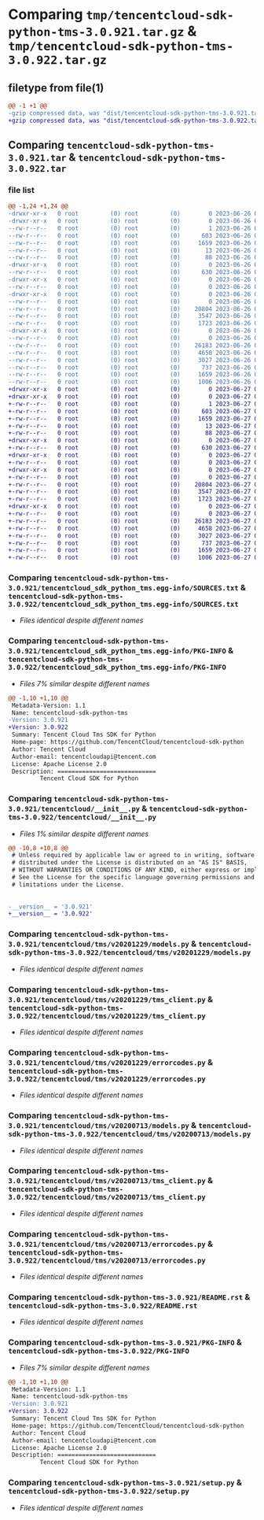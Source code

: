 # Comparing `tmp/tencentcloud-sdk-python-tms-3.0.921.tar.gz` & `tmp/tencentcloud-sdk-python-tms-3.0.922.tar.gz`

## filetype from file(1)

```diff
@@ -1 +1 @@
-gzip compressed data, was "dist/tencentcloud-sdk-python-tms-3.0.921.tar", last modified: Mon Jun 26 00:35:41 2023, max compression
+gzip compressed data, was "dist/tencentcloud-sdk-python-tms-3.0.922.tar", last modified: Tue Jun 27 00:35:59 2023, max compression
```

## Comparing `tencentcloud-sdk-python-tms-3.0.921.tar` & `tencentcloud-sdk-python-tms-3.0.922.tar`

### file list

```diff
@@ -1,24 +1,24 @@
-drwxr-xr-x   0 root         (0) root         (0)        0 2023-06-26 00:35:41.000000 tencentcloud-sdk-python-tms-3.0.921/
-drwxr-xr-x   0 root         (0) root         (0)        0 2023-06-26 00:35:41.000000 tencentcloud-sdk-python-tms-3.0.921/tencentcloud_sdk_python_tms.egg-info/
--rw-r--r--   0 root         (0) root         (0)        1 2023-06-26 00:35:41.000000 tencentcloud-sdk-python-tms-3.0.921/tencentcloud_sdk_python_tms.egg-info/dependency_links.txt
--rw-r--r--   0 root         (0) root         (0)      603 2023-06-26 00:35:41.000000 tencentcloud-sdk-python-tms-3.0.921/tencentcloud_sdk_python_tms.egg-info/SOURCES.txt
--rw-r--r--   0 root         (0) root         (0)     1659 2023-06-26 00:35:41.000000 tencentcloud-sdk-python-tms-3.0.921/tencentcloud_sdk_python_tms.egg-info/PKG-INFO
--rw-r--r--   0 root         (0) root         (0)       13 2023-06-26 00:35:41.000000 tencentcloud-sdk-python-tms-3.0.921/tencentcloud_sdk_python_tms.egg-info/top_level.txt
--rw-r--r--   0 root         (0) root         (0)       88 2023-06-26 00:35:41.000000 tencentcloud-sdk-python-tms-3.0.921/setup.cfg
-drwxr-xr-x   0 root         (0) root         (0)        0 2023-06-26 00:35:41.000000 tencentcloud-sdk-python-tms-3.0.921/tencentcloud/
--rw-r--r--   0 root         (0) root         (0)      630 2023-06-26 00:35:40.000000 tencentcloud-sdk-python-tms-3.0.921/tencentcloud/__init__.py
-drwxr-xr-x   0 root         (0) root         (0)        0 2023-06-26 00:35:41.000000 tencentcloud-sdk-python-tms-3.0.921/tencentcloud/tms/
--rw-r--r--   0 root         (0) root         (0)        0 2023-06-26 00:35:40.000000 tencentcloud-sdk-python-tms-3.0.921/tencentcloud/tms/__init__.py
-drwxr-xr-x   0 root         (0) root         (0)        0 2023-06-26 00:35:41.000000 tencentcloud-sdk-python-tms-3.0.921/tencentcloud/tms/v20201229/
--rw-r--r--   0 root         (0) root         (0)        0 2023-06-26 00:35:40.000000 tencentcloud-sdk-python-tms-3.0.921/tencentcloud/tms/v20201229/__init__.py
--rw-r--r--   0 root         (0) root         (0)    20804 2023-06-26 00:35:40.000000 tencentcloud-sdk-python-tms-3.0.921/tencentcloud/tms/v20201229/models.py
--rw-r--r--   0 root         (0) root         (0)     3547 2023-06-26 00:35:40.000000 tencentcloud-sdk-python-tms-3.0.921/tencentcloud/tms/v20201229/tms_client.py
--rw-r--r--   0 root         (0) root         (0)     1723 2023-06-26 00:35:40.000000 tencentcloud-sdk-python-tms-3.0.921/tencentcloud/tms/v20201229/errorcodes.py
-drwxr-xr-x   0 root         (0) root         (0)        0 2023-06-26 00:35:41.000000 tencentcloud-sdk-python-tms-3.0.921/tencentcloud/tms/v20200713/
--rw-r--r--   0 root         (0) root         (0)        0 2023-06-26 00:35:40.000000 tencentcloud-sdk-python-tms-3.0.921/tencentcloud/tms/v20200713/__init__.py
--rw-r--r--   0 root         (0) root         (0)    26183 2023-06-26 00:35:40.000000 tencentcloud-sdk-python-tms-3.0.921/tencentcloud/tms/v20200713/models.py
--rw-r--r--   0 root         (0) root         (0)     4658 2023-06-26 00:35:40.000000 tencentcloud-sdk-python-tms-3.0.921/tencentcloud/tms/v20200713/tms_client.py
--rw-r--r--   0 root         (0) root         (0)     3027 2023-06-26 00:35:40.000000 tencentcloud-sdk-python-tms-3.0.921/tencentcloud/tms/v20200713/errorcodes.py
--rw-r--r--   0 root         (0) root         (0)      737 2023-06-26 00:35:40.000000 tencentcloud-sdk-python-tms-3.0.921/README.rst
--rw-r--r--   0 root         (0) root         (0)     1659 2023-06-26 00:35:41.000000 tencentcloud-sdk-python-tms-3.0.921/PKG-INFO
--rw-r--r--   0 root         (0) root         (0)     1006 2023-06-26 00:35:40.000000 tencentcloud-sdk-python-tms-3.0.921/setup.py
+drwxr-xr-x   0 root         (0) root         (0)        0 2023-06-27 00:35:59.000000 tencentcloud-sdk-python-tms-3.0.922/
+drwxr-xr-x   0 root         (0) root         (0)        0 2023-06-27 00:35:59.000000 tencentcloud-sdk-python-tms-3.0.922/tencentcloud_sdk_python_tms.egg-info/
+-rw-r--r--   0 root         (0) root         (0)        1 2023-06-27 00:35:59.000000 tencentcloud-sdk-python-tms-3.0.922/tencentcloud_sdk_python_tms.egg-info/dependency_links.txt
+-rw-r--r--   0 root         (0) root         (0)      603 2023-06-27 00:35:59.000000 tencentcloud-sdk-python-tms-3.0.922/tencentcloud_sdk_python_tms.egg-info/SOURCES.txt
+-rw-r--r--   0 root         (0) root         (0)     1659 2023-06-27 00:35:59.000000 tencentcloud-sdk-python-tms-3.0.922/tencentcloud_sdk_python_tms.egg-info/PKG-INFO
+-rw-r--r--   0 root         (0) root         (0)       13 2023-06-27 00:35:59.000000 tencentcloud-sdk-python-tms-3.0.922/tencentcloud_sdk_python_tms.egg-info/top_level.txt
+-rw-r--r--   0 root         (0) root         (0)       88 2023-06-27 00:35:59.000000 tencentcloud-sdk-python-tms-3.0.922/setup.cfg
+drwxr-xr-x   0 root         (0) root         (0)        0 2023-06-27 00:35:59.000000 tencentcloud-sdk-python-tms-3.0.922/tencentcloud/
+-rw-r--r--   0 root         (0) root         (0)      630 2023-06-27 00:35:59.000000 tencentcloud-sdk-python-tms-3.0.922/tencentcloud/__init__.py
+drwxr-xr-x   0 root         (0) root         (0)        0 2023-06-27 00:35:59.000000 tencentcloud-sdk-python-tms-3.0.922/tencentcloud/tms/
+-rw-r--r--   0 root         (0) root         (0)        0 2023-06-27 00:35:59.000000 tencentcloud-sdk-python-tms-3.0.922/tencentcloud/tms/__init__.py
+drwxr-xr-x   0 root         (0) root         (0)        0 2023-06-27 00:35:59.000000 tencentcloud-sdk-python-tms-3.0.922/tencentcloud/tms/v20201229/
+-rw-r--r--   0 root         (0) root         (0)        0 2023-06-27 00:35:59.000000 tencentcloud-sdk-python-tms-3.0.922/tencentcloud/tms/v20201229/__init__.py
+-rw-r--r--   0 root         (0) root         (0)    20804 2023-06-27 00:35:59.000000 tencentcloud-sdk-python-tms-3.0.922/tencentcloud/tms/v20201229/models.py
+-rw-r--r--   0 root         (0) root         (0)     3547 2023-06-27 00:35:59.000000 tencentcloud-sdk-python-tms-3.0.922/tencentcloud/tms/v20201229/tms_client.py
+-rw-r--r--   0 root         (0) root         (0)     1723 2023-06-27 00:35:59.000000 tencentcloud-sdk-python-tms-3.0.922/tencentcloud/tms/v20201229/errorcodes.py
+drwxr-xr-x   0 root         (0) root         (0)        0 2023-06-27 00:35:59.000000 tencentcloud-sdk-python-tms-3.0.922/tencentcloud/tms/v20200713/
+-rw-r--r--   0 root         (0) root         (0)        0 2023-06-27 00:35:59.000000 tencentcloud-sdk-python-tms-3.0.922/tencentcloud/tms/v20200713/__init__.py
+-rw-r--r--   0 root         (0) root         (0)    26183 2023-06-27 00:35:59.000000 tencentcloud-sdk-python-tms-3.0.922/tencentcloud/tms/v20200713/models.py
+-rw-r--r--   0 root         (0) root         (0)     4658 2023-06-27 00:35:59.000000 tencentcloud-sdk-python-tms-3.0.922/tencentcloud/tms/v20200713/tms_client.py
+-rw-r--r--   0 root         (0) root         (0)     3027 2023-06-27 00:35:59.000000 tencentcloud-sdk-python-tms-3.0.922/tencentcloud/tms/v20200713/errorcodes.py
+-rw-r--r--   0 root         (0) root         (0)      737 2023-06-27 00:35:59.000000 tencentcloud-sdk-python-tms-3.0.922/README.rst
+-rw-r--r--   0 root         (0) root         (0)     1659 2023-06-27 00:35:59.000000 tencentcloud-sdk-python-tms-3.0.922/PKG-INFO
+-rw-r--r--   0 root         (0) root         (0)     1006 2023-06-27 00:35:59.000000 tencentcloud-sdk-python-tms-3.0.922/setup.py
```

### Comparing `tencentcloud-sdk-python-tms-3.0.921/tencentcloud_sdk_python_tms.egg-info/SOURCES.txt` & `tencentcloud-sdk-python-tms-3.0.922/tencentcloud_sdk_python_tms.egg-info/SOURCES.txt`

 * *Files identical despite different names*

### Comparing `tencentcloud-sdk-python-tms-3.0.921/tencentcloud_sdk_python_tms.egg-info/PKG-INFO` & `tencentcloud-sdk-python-tms-3.0.922/tencentcloud_sdk_python_tms.egg-info/PKG-INFO`

 * *Files 7% similar despite different names*

```diff
@@ -1,10 +1,10 @@
 Metadata-Version: 1.1
 Name: tencentcloud-sdk-python-tms
-Version: 3.0.921
+Version: 3.0.922
 Summary: Tencent Cloud Tms SDK for Python
 Home-page: https://github.com/TencentCloud/tencentcloud-sdk-python
 Author: Tencent Cloud
 Author-email: tencentcloudapi@tencent.com
 License: Apache License 2.0
 Description: ============================
         Tencent Cloud SDK for Python
```

### Comparing `tencentcloud-sdk-python-tms-3.0.921/tencentcloud/__init__.py` & `tencentcloud-sdk-python-tms-3.0.922/tencentcloud/__init__.py`

 * *Files 1% similar despite different names*

```diff
@@ -10,8 +10,8 @@
 # Unless required by applicable law or agreed to in writing, software
 # distributed under the License is distributed on an "AS IS" BASIS,
 # WITHOUT WARRANTIES OR CONDITIONS OF ANY KIND, either express or implied.
 # See the License for the specific language governing permissions and
 # limitations under the License.
 
 
-__version__ = '3.0.921'
+__version__ = '3.0.922'
```

### Comparing `tencentcloud-sdk-python-tms-3.0.921/tencentcloud/tms/v20201229/models.py` & `tencentcloud-sdk-python-tms-3.0.922/tencentcloud/tms/v20201229/models.py`

 * *Files identical despite different names*

### Comparing `tencentcloud-sdk-python-tms-3.0.921/tencentcloud/tms/v20201229/tms_client.py` & `tencentcloud-sdk-python-tms-3.0.922/tencentcloud/tms/v20201229/tms_client.py`

 * *Files identical despite different names*

### Comparing `tencentcloud-sdk-python-tms-3.0.921/tencentcloud/tms/v20201229/errorcodes.py` & `tencentcloud-sdk-python-tms-3.0.922/tencentcloud/tms/v20201229/errorcodes.py`

 * *Files identical despite different names*

### Comparing `tencentcloud-sdk-python-tms-3.0.921/tencentcloud/tms/v20200713/models.py` & `tencentcloud-sdk-python-tms-3.0.922/tencentcloud/tms/v20200713/models.py`

 * *Files identical despite different names*

### Comparing `tencentcloud-sdk-python-tms-3.0.921/tencentcloud/tms/v20200713/tms_client.py` & `tencentcloud-sdk-python-tms-3.0.922/tencentcloud/tms/v20200713/tms_client.py`

 * *Files identical despite different names*

### Comparing `tencentcloud-sdk-python-tms-3.0.921/tencentcloud/tms/v20200713/errorcodes.py` & `tencentcloud-sdk-python-tms-3.0.922/tencentcloud/tms/v20200713/errorcodes.py`

 * *Files identical despite different names*

### Comparing `tencentcloud-sdk-python-tms-3.0.921/README.rst` & `tencentcloud-sdk-python-tms-3.0.922/README.rst`

 * *Files identical despite different names*

### Comparing `tencentcloud-sdk-python-tms-3.0.921/PKG-INFO` & `tencentcloud-sdk-python-tms-3.0.922/PKG-INFO`

 * *Files 7% similar despite different names*

```diff
@@ -1,10 +1,10 @@
 Metadata-Version: 1.1
 Name: tencentcloud-sdk-python-tms
-Version: 3.0.921
+Version: 3.0.922
 Summary: Tencent Cloud Tms SDK for Python
 Home-page: https://github.com/TencentCloud/tencentcloud-sdk-python
 Author: Tencent Cloud
 Author-email: tencentcloudapi@tencent.com
 License: Apache License 2.0
 Description: ============================
         Tencent Cloud SDK for Python
```

### Comparing `tencentcloud-sdk-python-tms-3.0.921/setup.py` & `tencentcloud-sdk-python-tms-3.0.922/setup.py`

 * *Files identical despite different names*

